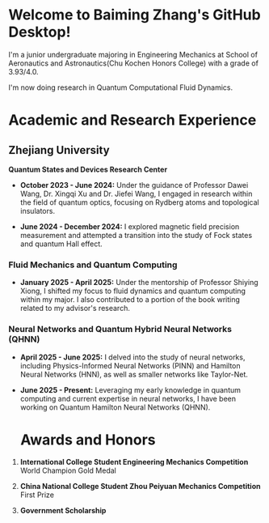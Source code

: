 # Welcome to Baiming Zhang's GitHub Desktop!

I'm a junior undergraduate majoring in Engineering Mechanics at School of Aeronautics and Astronautics(Chu Kochen Honors College) with a grade of 3.93/4.0.

I'm now doing research in Quantum Computational Fluid Dynamics.

# Academic and Research Experience

## Zhejiang University
**Quantum States and Devices Research Center**

- **October 2023 - June 2024:** 
  Under the guidance of Professor Dawei Wang, Dr. Xingqi Xu and Dr. Jiefei Wang, I engaged in research within the field of quantum optics, focusing on Rydberg atoms and topological insulators.

- **June 2024 - December 2024:** 
  I explored magnetic field precision measurement and attempted a transition into the study of Fock states and quantum Hall effect.

### Fluid Mechanics and Quantum Computing
- **January 2025 - April 2025:** 
  Under the mentorship of Professor Shiying Xiong, I shifted my focus to fluid dynamics and quantum computing within my major. I also contributed to a portion of the book writing related to my advisor's research.

### Neural Networks and Quantum Hybrid Neural Networks (QHNN)
- **April 2025 - June 2025:** 
  I delved into the study of neural networks, including Physics-Informed Neural Networks (PINN) and Hamilton Neural Networks (HNN), as well as smaller networks like Taylor-Net.

- **June 2025 - Present:** 
  Leveraging my early knowledge in quantum computing and current expertise in neural networks, I have been working on Quantum Hamilton Neural Networks (QHNN).


  # Awards and Honors

1. **International College Student Engineering Mechanics Competition**  
   World Champion Gold Medal

2. **China National College Student Zhou Peiyuan Mechanics Competition**  
   First Prize

3. **Government Scholarship**
